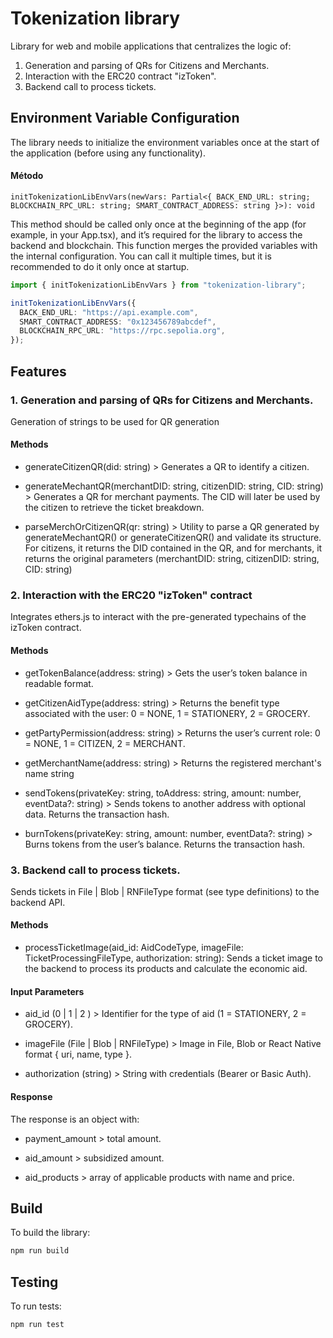# Tokenization library

Library for web and mobile applications that centralizes the logic of:

1. Generation and parsing of QRs for Citizens and Merchants.
2. Interaction with the ERC20 contract "izToken".
3. Backend call to process tickets.

## Environment Variable Configuration

The library needs to initialize the environment variables once at the start of the application (before using any functionality).

#### Método

```
initTokenizationLibEnvVars(newVars: Partial<{ BACK_END_URL: string; BLOCKCHAIN_RPC_URL: string; SMART_CONTRACT_ADDRESS: string }>): void
```

This method should be called only once at the beginning of the app (for example, in your App.tsx), and it’s required for the library to access the backend and blockchain. This function merges the provided variables with the internal configuration. You can call it multiple times, but it is recommended to do it only once at startup.

```ts
import { initTokenizationLibEnvVars } from "tokenization-library";

initTokenizationLibEnvVars({
  BACK_END_URL: "https://api.example.com",
  SMART_CONTRACT_ADDRESS: "0x123456789abcdef",
  BLOCKCHAIN_RPC_URL: "https://rpc.sepolia.org",
});
```

## Features

### 1. Generation and parsing of QRs for Citizens and Merchants.

Generation of strings to be used for QR generation

#### Methods

- generateCitizenQR(did: string) > Generates a QR to identify a citizen.

- generateMechantQR(merchantDID: string, citizenDID: string, CID: string) > Generates a QR for merchant payments. The CID will later be used by the citizen to retrieve the ticket breakdown.

- parseMerchOrCitizenQR(qr: string) > Utility to parse a QR generated by generateMechantQR() or generateCitizenQR() and validate its structure. For citizens, it returns the DID contained in the QR, and for merchants, it returns the original parameters (merchantDID: string, citizenDID: string, CID: string)

### 2. Interaction with the ERC20 "izToken" contract

Integrates ethers.js to interact with the pre-generated typechains of the izToken contract.

#### Methods

- getTokenBalance(address: string) > Gets the user’s token balance in readable format.

- getCitizenAidType(address: string) > Returns the benefit type associated with the user: 0 = NONE, 1 = STATIONERY, 2 = GROCERY.

- getPartyPermission(address: string) > Returns the user’s current role: 0 = NONE, 1 = CITIZEN, 2 = MERCHANT.

- getMerchantName(address: string) > Returns the registered merchant's name string

- sendTokens(privateKey: string, toAddress: string, amount: number, eventData?: string) > Sends tokens to another address with optional data. Returns the transaction hash.

- burnTokens(privateKey: string, amount: number, eventData?: string) > Burns tokens from the user’s balance. Returns the transaction hash.

### 3. Backend call to process tickets.

Sends tickets in File | Blob | RNFileType format (see type definitions) to the backend API.

#### Methods

- processTicketImage(aid_id: AidCodeType, imageFile: TicketProcessingFileType, authorization: string): Sends a ticket image to the backend to process its products and calculate the economic aid.

#### Input Parameters

- aid_id (0 | 1 | 2 ) > Identifier for the type of aid (1 = STATIONERY, 2 = GROCERY).

- imageFile (File | Blob | RNFileType) > Image in File, Blob or React Native format { uri, name, type }.

- authorization (string) > String with credentials (Bearer or Basic Auth).

#### Response

The response is an object with:

- payment_amount > total amount.

- aid_amount > subsidized amount.

- aid_products > array of applicable products with name and price.

## Build

To build the library:

```bash
npm run build
```

## Testing

To run tests:

```bash
npm run test
```
